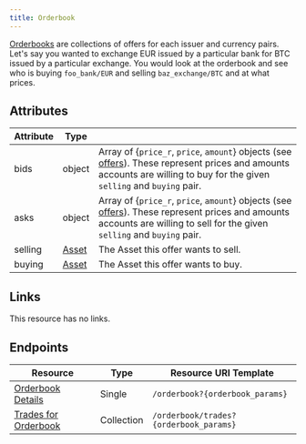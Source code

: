```yaml
---
title: Orderbook
---
```


[Orderbooks](https://www.fonero.org/developers/learn/concepts/exchange.html) are collections of offers for each issuer and currency pairs.  Let's say you wanted to exchange EUR issued by a particular bank for BTC issued by a particular exchange.  You would look at the orderbook and see who is buying `foo_bank/EUR` and selling `baz_exchange/BTC` and at what prices.

## Attributes
| Attribute    | Type             |                                                                                                                        |
|--------------|------------------|------------------------------------------------------------------------------------------------------------------------|
| bids | object     |  Array of {`price_r`, `price`, `amount`} objects (see [offers](./offer.md)).  These represent prices and amounts accounts are willing to buy for the given `selling` and `buying` pair. |
| asks | object |  Array of {`price_r`, `price`, `amount`} objects (see [offers](./offer.md)).  These represent prices and amounts accounts are willing to sell for the given `selling` and `buying` pair.|
| selling | [Asset](http://fonero.org/developers/learn/concepts/assets.html) | The Asset this offer wants to sell.|
| buying | [Asset](http://fonero.org/developers/learn/concepts/assets.html) | The Asset this offer wants to buy.|

## Links

This resource has no links.


## Endpoints

| Resource                 | Type       | Resource URI Template                |
|--------------------------|------------|--------------------------------------|
| [Orderbook Details](../orderbook-details.md)       | Single | `/orderbook?{orderbook_params}`       |
| [Trades for Orderbook](../trades-for-orderbook.md)       | Collection | `/orderbook/trades?{orderbook_params}`       |
